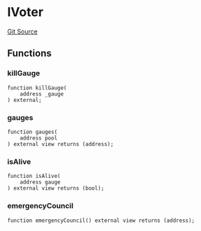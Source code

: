 # IVoter
[Git Source](https://github.com/ArrakisFinance/arrakis-modular/arrakis-modular/blob/main/src/interfaces/IVoter.sol)


## Functions
### killGauge


```solidity
function killGauge(
    address _gauge
) external;
```

### gauges


```solidity
function gauges(
    address pool
) external view returns (address);
```

### isAlive


```solidity
function isAlive(
    address gauge
) external view returns (bool);
```

### emergencyCouncil


```solidity
function emergencyCouncil() external view returns (address);
```

